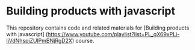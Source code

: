 # Building products with javascript

This repository contains code and related materials for [Building products with javascript] (https://www.youtube.com/playlist?list=PL_gX69xPLi-ljVdNhspjZUlPmBNjRgD2X) course.
